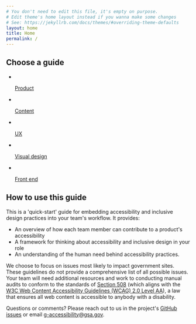 ```yaml
---
# You don't need to edit this file, it's empty on purpose.
# Edit theme's home layout instead if you wanna make some changes
# See: https://jekyllrb.com/docs/themes/#overriding-theme-defaults
layout: home
title: Home
permalink: /
---
```


<h2>Choose a guide</h2>
<ul class="home-roles-list">
  <li>
    <a href="{{ site.baseurl }}/product/getting-started/">
      <img src="{{ site.baseurl }}/assets/img/icons/product.svg" alt="">
      <p>Product<i class="fa fa-chevron-right" aria-hidden="true"></i></p>
    </a>
  </li>
  <li>
    <a href="{{ site.baseurl }}/content-design/getting-started/">
      <img src="{{ site.baseurl }}/assets/img/icons/content.svg" alt="">
      <p>Content<i class="fa fa-chevron-right" aria-hidden="true"></i></p>
    </a>
  </li>
  <li>
    <a href="{{ site.baseurl }}/ux/getting-started/">
      <img src="{{ site.baseurl }}/assets/img/icons/ux.svg" alt="">
      <p>UX<i class="fa fa-chevron-right" aria-hidden="true"></i></p>
    </a>
  </li>
  <li>
    <a href="{{ site.baseurl }}/visual-design/getting-started/">
      <img src="{{ site.baseurl }}/assets/img/icons/visual-design.svg" alt="">
      <p>Visual design<i class="fa fa-chevron-right" aria-hidden="true"></i></p>
    </a>
  </li>
  <li>
    <a href="{{ site.baseurl }}/front-end/getting-started/">
      <img src="{{ site.baseurl }}/assets/img/icons/front-end.svg" alt="">
      <p>Front end<i class="fa fa-chevron-right" aria-hidden="true"></i></p>
    </a>
  </li>
</ul>

<h2>How to use this guide</h2>
This is a 'quick-start' guide for embedding accessibility and inclusive design practices into your team's workflow. It provides:

- An overview of how each team member can contribute to a product's accessibility
- A framework for thinking about accessibility and inclusive design in your role
- An understanding of the human need behind accessibility practices.

We choose to focus on issues most likely to impact government sites. These guidelines do not provide a comprehensive list of all possible issues. Your team will need additional resources and work to conducting manual audits to conform to the standards of [Section 508](https://www.section508.gov/) (which aligns with the [W3C Web Content Accessibility Guidelines (WCAG) 2.0 Level AA](https://www.w3.org/WAI/WCAG20/quickref/)), a law that ensures all web content is accessible to anybody with a disability.

Questions or comments? Please reach out to us in the project's [GitHub issues](https://github.com/18F/accessibility-playbook/issues/) or email [g-accessibility@gsa.gov](mailto:g-accessibility@gsa.gov).

